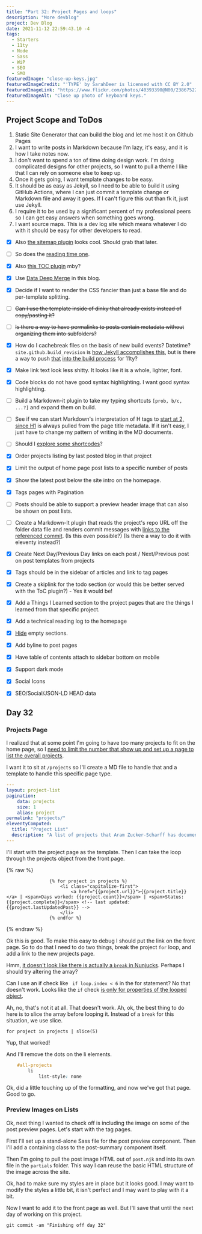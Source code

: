 ```yaml
---
title: "Part 32: Project Pages and loops"
description: "More devblog"
project: Dev Blog
date: 2021-11-12 22:59:43.10 -4
tags:
  - Starters
  - 11ty
  - Node
  - Sass
  - WiP
  - SEO
  - SMO
featuredImage: "close-up-keys.jpg"
featuredImageCredit: "'TYPE' by SarahDeer is licensed with CC BY 2.0"
featuredImageLink: "https://www.flickr.com/photos/40393390@N00/2386752252"
featuredImageAlt: "Close up photo of keyboard keys."
---
```


## Project Scope and ToDos

1. Static Site Generator that can build the blog and let me host it on Github Pages
2. I want to write posts in Markdown because I'm lazy, it's easy, and it is how I take notes now.
3. I don't want to spend a ton of time doing design work. I'm doing complicated designs for other projects, so I want to pull a theme I like that I can rely on someone else to keep up.
4. Once it gets going, I want template changes to be easy.
5. It should be as easy as Jekyll, so I need to be able to build it using GitHub Actions, where I can just commit a template change or Markdown file and away it goes. If I can't figure this out than fk it, just use Jekyll.
6. I require it to be used by a significant percent of my professional peers so I can get easy answers when something goes wrong.
7. I want source maps. This is a dev log site which means whatever I do with it should be easy for other developers to read.

- [x] Also [the sitemap plugin](https://www.npmjs.com/package/@quasibit/eleventy-plugin-sitemap) looks cool. Should grab that later.

- [ ] So does the [reading time one](https://www.npmjs.com/package/eleventy-plugin-reading-time).

- [x] Also [this TOC plugin](https://github.com/jdsteinbach/eleventy-plugin-toc/) mby?

- [x] Use [Data Deep Merge](https://www.11ty.dev/docs/data-deep-merge/) in this blog.

- [x] Decide if I want to render the CSS fancier than just a base file and do per-template splitting.

<s>

- [ ] Can I use the template inside of dinky that already exists instead of copy/pasting it?

</s>

<s>

- [ ] Is there a way to have permalinks to posts contain metadata without organizing them into subfolders?

</s>

- [x] How do I cachebreak files on the basis of new build events? Datetime? `site.github.build_revision` is [how Jekyll accomplishes this](https://github.com/jekyll/github-metadata/blob/master/docs/site.github.md), but is there a way to push [that](https://docs.github.com/en/actions/reference/context-and-expression-syntax-for-github-actions#github-context) [into the build process](https://stackoverflow.com/questions/54310050/how-to-version-build-artifacts-using-github-actions) for 11ty?

- [x] Make link text look less shitty. It looks like it is a whole, lighter, font.

- [x] Code blocks do not have good syntax highlighting. I want good syntax highlighting.

- [ ] Build a Markdown-it plugin to take my typing shortcuts `[prob, b/c, ...?]` and expand them on build.

- [ ] See if we can start Markdown's interpretation of H tags to [start at 2, since H1](https://developer.mozilla.org/en-US/docs/Web/HTML/Element/Heading_Elements#multiple_h1) is always pulled from the page title metadata. If it isn't easy, I just have to change my pattern of writing in the MD documents.

- [ ] Should I [explore some shortcodes](https://www.madebymike.com.au/writing/11ty-filters-data-shortcodes/)?

- [x] Order projects listing by last posted blog in that project

- [x] Limit the output of home page post lists to a specific number of posts

- [x] Show the latest post below the site intro on the homepage.

- [x] Tags pages with Pagination

- [ ] Posts should be able to support a preview header image that can also be shown on post lists.

- [ ] Create a Markdown-It plugin that reads the project's repo URL off the folder data file and renders commit messages with [links to the referenced commit](https://stackoverflow.com/questions/15919635/on-github-api-what-is-the-best-way-to-get-the-last-commit-message-associated-w). (Is this even possible?) (Is there a way to do it with eleventy instead?)

- [x] Create Next Day/Previous Day links on each post / Next/Previous post on post templates from projects

- [x] Tags should be in the sidebar of articles and link to tag pages

- [x] Create a skiplink for the todo section (or would this be better served with the ToC plugin?) - Yes it would be!

- [x] Add a Things I Learned section to the project pages that are the things I learned from that specific project.

- [x] Add a technical reading log to the homepage

- [x] [Hide](https://developer.mozilla.org/en-US/docs/Web/CSS/:empty) empty sections.

- [x] Add byline to post pages

- [x] Have table of contents attach to sidebar bottom on mobile

- [x] Support dark mode

- [x] Social Icons

- [x] SEO/Social/JSON-LD HEAD data

## Day 32

### Projects Page

I realized that at some point I'm going to have too many projects to fit on the home page, so I [need to limit the number that show up and set up a page to list the overall projects](https://github.com/AramZS/devblog/issues/4).

I want it to sit at `/projects` so I'll create a MD file to handle that and a template to handle this specific page type.

```yaml
---
layout: project-list
pagination:
    data: projects
    size: 1
    alias: project
permalink: "projects/"
eleventyComputed:
  title: "Project List"
  description: "A list of projects that Aram Zucker-Scharff has documented working on."
---
```

I'll start with the project page as the template. Then I can take the loop through the projects object from the front page.

{% raw %}
```liquid
				{% for project in projects %}
					<li class="capitalize-first">
						<a href="{{project.url}}">{{project.title}}</a> | <span>Days worked: {{project.count}}</span> | <span>Status: {{project.complete}}</span> <!-- last updated:  {{project.lastUpdatedPost}} -->
					</li>
				{% endfor %}
```
{% endraw %}

Ok this is good. To make this easy to debug I should put the link on the front page. So to do that I need to do two things, break the project `for` loop, and add a link to the new projects page.

Hmm, [it doesn't look like there is actually a `break` in Nunjucks](https://github.com/mozilla/nunjucks/issues/296). Perhaps I should try altering the array?

Can I use an if check like ` if loop.index < 6` in the for statement? No that doesn't work. Looks like the `if` check [is only for properties of the looped object](https://stackoverflow.com/questions/22150273/how-can-i-break-a-for-loop-in-jinja2).

Ah, no, that's not it at all. That doesn't work. Ah, ok, the best thing to do here is to slice the array before looping it. Instead of a `break` for this situation, we use slice.

`for project in projects | slice(5)`

Yup, that worked!

And I'll remove the dots on the li elements.

```css
    #all-projects
        li
            list-style: none
```

Ok, did a little touching up of the formatting, and now we've got that page. Good to go.

### Preview Images on Lists

Ok, next thing I wanted to check off is including the image on some of the post preview pages. Let's start with the tag pages.

First I'll set up a stand-alone Sass file for the post preview component. Then I'll add a containing class to the post-summary component itself.

Then I'm going to pull the post image HTML out of `post.njk` and into its own file in the `partials` folder. This way I can reuse the basic HTML structure of the image across the site.

Ok, had to make sure my styles are in place but it looks good. I may want to modify the styles a little bit, it isn't perfect and I may want to play with it a bit.

Now I want to add it to the front page as well. But I'll save that until the next day of working on this project.

`git commit -am "Finishing off day 32"`


